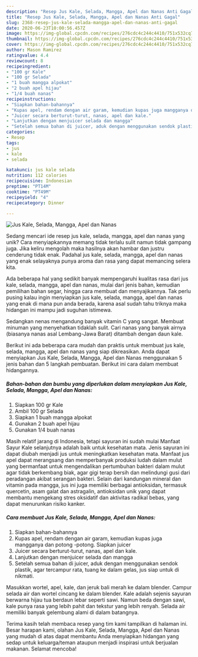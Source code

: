 ```yaml
---
description: "Resep Jus Kale, Selada, Mangga, Apel dan Nanas Anti Gagal"
title: "Resep Jus Kale, Selada, Mangga, Apel dan Nanas Anti Gagal"
slug: 2368-resep-jus-kale-selada-mangga-apel-dan-nanas-anti-gagal
date: 2020-06-23T10:00:56.457Z
image: https://img-global.cpcdn.com/recipes/276cdc4c244c4410/751x532cq70/jus-kale-selada-mangga-apel-dan-nanas-foto-resep-utama.jpg
thumbnail: https://img-global.cpcdn.com/recipes/276cdc4c244c4410/751x532cq70/jus-kale-selada-mangga-apel-dan-nanas-foto-resep-utama.jpg
cover: https://img-global.cpcdn.com/recipes/276cdc4c244c4410/751x532cq70/jus-kale-selada-mangga-apel-dan-nanas-foto-resep-utama.jpg
author: Mason Ramirez
ratingvalue: 4.4
reviewcount: 8
recipeingredient:
- "100 gr Kale"
- "100 gr Selada"
- "1 buah mangga alpokat"
- "2 buah apel hijau"
- "1/4 buah nanas"
recipeinstructions:
- "Siapkan bahan-bahannya"
- "Kupas apel, rendam dengan air garam, kemudian kupas juga mangganya dan potong -potong. Siapkan juicer"
- "Juicer secara berturut-turut, nanas, apel dan kale."
- "Lanjutkan dengan menjuicer selada dan mangga"
- "Setelah semua bahan di juicer, aduk dengan menggunakan sendok plastik, agar tercampur rata, tuang ke dalam gelas, jus siap untuk di nikmati."
categories:
- Resep
tags:
- jus
- kale
- selada

katakunci: jus kale selada 
nutrition: 112 calories
recipecuisine: Indonesian
preptime: "PT14M"
cooktime: "PT49M"
recipeyield: "4"
recipecategory: Dinner

---
```



![Jus Kale, Selada, Mangga, Apel dan Nanas](https://img-global.cpcdn.com/recipes/276cdc4c244c4410/751x532cq70/jus-kale-selada-mangga-apel-dan-nanas-foto-resep-utama.jpg)

Sedang mencari ide resep jus kale, selada, mangga, apel dan nanas yang unik? Cara menyiapkannya memang tidak terlalu sulit namun tidak gampang juga. Jika keliru mengolah maka hasilnya akan hambar dan justru cenderung tidak enak. Padahal jus kale, selada, mangga, apel dan nanas yang enak selayaknya punya aroma dan rasa yang dapat memancing selera kita.

Ada beberapa hal yang sedikit banyak mempengaruhi kualitas rasa dari jus kale, selada, mangga, apel dan nanas, mulai dari jenis bahan, kemudian pemilihan bahan segar, hingga cara membuat dan menyajikannya. Tak perlu pusing kalau ingin menyiapkan jus kale, selada, mangga, apel dan nanas yang enak di mana pun anda berada, karena asal sudah tahu triknya maka hidangan ini mampu jadi suguhan istimewa.

Sedangkan nenas mengandung banyak vitamin C yang sangat. Membuat minuman yang menyehatkan tidaklah sulit. Cari nanas yang banyak airnya (biasanya nanas asal Lembang-Jawa Barat) ditambah dengan daun kale.


Berikut ini ada beberapa cara mudah dan praktis untuk membuat jus kale, selada, mangga, apel dan nanas yang siap dikreasikan. Anda dapat menyiapkan Jus Kale, Selada, Mangga, Apel dan Nanas menggunakan 5 jenis bahan dan 5 langkah pembuatan. Berikut ini cara dalam membuat hidangannya.

<!--inarticleads1-->

##### Bahan-bahan dan bumbu yang diperlukan dalam menyiapkan Jus Kale, Selada, Mangga, Apel dan Nanas:

1. Siapkan 100 gr Kale
1. Ambil 100 gr Selada
1. Siapkan 1 buah mangga alpokat
1. Gunakan 2 buah apel hijau
1. Gunakan 1/4 buah nanas


Masih relatif jarang di Indonesia, tetapi sayuran ini sudah mulai Manfaat Sayur Kale selanjutnya adalah baik untuk kesehatan mata. Jenis sayuran ini dapat diubah menjadi jus untuk meningkatkan kesehatan mata. Manfaat jus apel dapat merangsang dan memperbanyak produksi ludah dalam mulut yang bermanfaat untuk mengendalikan pertumbuhan bakteri dalam mulut agar tidak berkembang biak, agar gigi terap bersih dan melindungi gusi dari peradangan akibat serangan bakteri. Selain dari kandungan mineral dan vitamin pada mangga, jus ini juga memiliki berbagai antioksidan, termasuk quercetin, asam galat dan astragalin, antioksidan unik yang dapat membantu mengekang stres oksidatif dan aktivitas radikal bebas, yang dapat menurunkan risiko kanker. 

<!--inarticleads2-->

##### Cara membuat Jus Kale, Selada, Mangga, Apel dan Nanas:

1. Siapkan bahan-bahannya
1. Kupas apel, rendam dengan air garam, kemudian kupas juga mangganya dan potong -potong. Siapkan juicer
1. Juicer secara berturut-turut, nanas, apel dan kale.
1. Lanjutkan dengan menjuicer selada dan mangga
1. Setelah semua bahan di juicer, aduk dengan menggunakan sendok plastik, agar tercampur rata, tuang ke dalam gelas, jus siap untuk di nikmati.


Masukkan wortel, apel, kale, dan jeruk bali merah ke dalam blender. Campur selada air dan wortel cincang ke dalam blender. Kale adalah sejenis sayuran berwarna hijau tua berdaun lebar seperti sawi. Namun beda dengan sawi, kale punya rasa yang lebih pahit dan tekstur yang lebih renyah. Selada air memiliki banyak gelembung alami di dalam batangnya. 

Terima kasih telah membaca resep yang tim kami tampilkan di halaman ini. Besar harapan kami, olahan Jus Kale, Selada, Mangga, Apel dan Nanas yang mudah di atas dapat membantu Anda menyiapkan hidangan yang sedap untuk keluarga/teman ataupun menjadi inspirasi untuk berjualan makanan. Selamat mencoba!
